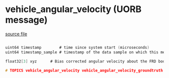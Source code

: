 # vehicle_angular_velocity (UORB message)



[source file](https://github.com/PX4/PX4-Autopilot/blob/main/msg/vehicle_angular_velocity.msg)

```c

uint64 timestamp        # time since system start (microseconds)
uint64 timestamp_sample # timestamp of the data sample on which this message is based (microseconds)

float32[3] xyz      # Bias corrected angular velocity about the FRD body frame XYZ-axis in rad/s

# TOPICS vehicle_angular_velocity vehicle_angular_velocity_groundtruth

```
